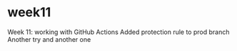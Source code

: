 # week11
Week 11: working with GitHub Actions
Added protection rule to prod branch
Another try
and another one
